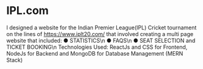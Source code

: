 # IPL.com
I designed a website for the Indian Premier League(IPL) Cricket tournament on the lines of https://www.iplt20.com/ that involved creating a multi page website that included:
● STATISTICS\n
● FAQS\n
● SEAT SELECTION and TICKET BOOKING\n
Technologies Used: ReactJs and CSS for Frontend, NodeJs for Backend and MongoDB for Database Management (MERN Stack)
